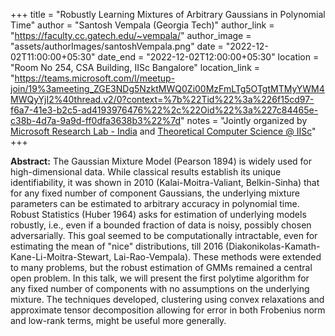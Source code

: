 +++
title = "Robustly Learning Mixtures of Arbitrary Gaussians in Polynomial Time"
author = "Santosh Vempala (Georgia Tech)"
author_link = "https://faculty.cc.gatech.edu/~vempala/"
author_image = "assets/authorImages/santoshVempala.png"
date = "2022-12-02T11:00:00+05:30"
date_end = "2022-12-02T12:00:00+05:30"
location = "Room No 254, CSA Building, IISc Bangalore"
location_link = "https://teams.microsoft.com/l/meetup-join/19%3ameeting_ZGE3NDg5NzktMWQ0Zi00MzFmLTg5OTgtMTMyYWM4MWQyYjI2%40thread.v2/0?context=%7b%22Tid%22%3a%226f15cd97-f6a7-41e3-b2c5-ad4193976476%22%2c%22Oid%22%3a%227c84465e-c38b-4d7a-9a9d-ff0dfa3638b3%22%7d"
notes = "Jointly organized by <a href = "https://www.microsoft.com/en-us/research/lab/microsoft-research-india/" target= "_blank">Microsoft Research Lab - India</a> and <a href='https://www.csa.iisc.ac.in/theoretical-computer-science/' target= "_blank">Theoretical Computer Science @ IISc</a>"
+++

<b>Abstract:</b>
The Gaussian Mixture Model (Pearson 1894) is widely used for high-dimensional data. While classical results establish
its unique identifiability, it was shown in 2010 (Kalai-Moitra-Valiant, Belkin-Sinha) that for any fixed number of
component Gaussians, the underlying mixture parameters can be estimated to arbitrary accuracy in polynomial time.
Robust Statistics (Huber 1964) asks for estimation of underlying models robustly, i.e., even if a bounded fraction
of data is noisy, possibly chosen adversarially. This goal seemed to be computationally intractable, even for
estimating the mean of "nice" distributions, till 2016 (Diakonikolas-Kamath-Kane-Li-Moitra-Stewart, Lai-Rao-Vempala).
These methods were extended to many problems, but the robust estimation of GMMs remained a central open problem.
In this talk, we will present the first polytime algorithm for any fixed number of components with no assumptions
on the underlying mixture. The techniques developed, clustering using convex relaxations and approximate tensor
decomposition allowing for error in both Frobenius norm and low-rank terms, might be useful more generally.
